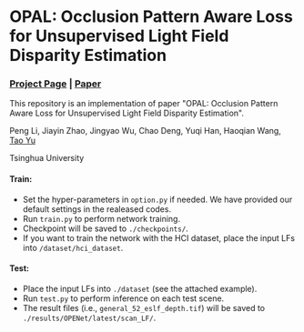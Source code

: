 # OPAL: Occlusion Pattern Aware Loss for Unsupervised Light Field Disparity Estimation
### [Project Page](https://penghtyx.github.io/OPAL/) | [Paper](https://arxiv.org/pdf/2203.02231.pdf)

This repository is an implementation of paper "OPAL: Occlusion Pattern Aware Loss for Unsupervised Light Field Disparity Estimation". 

Peng Li, Jiayin Zhao, Jingyao Wu, Chao Deng, Yuqi Han, Haoqian Wang, [Tao Yu](http://ytrock.com/)

Tsinghua University


#### Train:
* Set the hyper-parameters in `option.py` if needed. We have provided our default settings in the realeased codes.
* Run `train.py` to perform network training.
* Checkpoint will be saved to `./checkpoints/`.
* If you want to train the network with the HCI dataset, place the input LFs into `/dataset/hci_dataset`.

#### Test:
* Place the input LFs into `./dataset` (see the attached example).
* Run `test.py` to perform inference on each test scene.
* The result files (i.e., `general_52_eslf_depth.tif`) will be saved to `./results/OPENet/latest/scan_LF/`.
